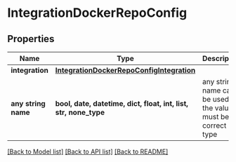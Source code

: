 # IntegrationDockerRepoConfig


## Properties
Name | Type | Description | Notes
------------ | ------------- | ------------- | -------------
**integration** | [**IntegrationDockerRepoConfigIntegration**](IntegrationDockerRepoConfigIntegration.md) |  | 
**any string name** | **bool, date, datetime, dict, float, int, list, str, none_type** | any string name can be used but the value must be the correct type | [optional]

[[Back to Model list]](../README.md#documentation-for-models) [[Back to API list]](../README.md#documentation-for-api-endpoints) [[Back to README]](../README.md)


